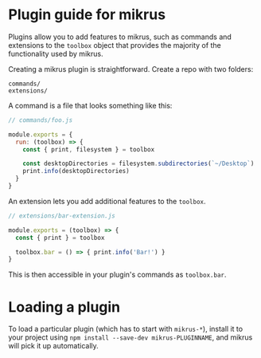 # Plugin guide for mikrus

Plugins allow you to add features to mikrus, such as commands and
extensions to the `toolbox` object that provides the majority of the functionality
used by mikrus.

Creating a mikrus plugin is straightforward. Create a repo with two folders:

```
commands/
extensions/
```

A command is a file that looks something like this:

```js
// commands/foo.js

module.exports = {
  run: (toolbox) => {
    const { print, filesystem } = toolbox

    const desktopDirectories = filesystem.subdirectories(`~/Desktop`)
    print.info(desktopDirectories)
  }
}
```

An extension lets you add additional features to the `toolbox`.

```js
// extensions/bar-extension.js

module.exports = (toolbox) => {
  const { print } = toolbox

  toolbox.bar = () => { print.info('Bar!') }
}
```

This is then accessible in your plugin's commands as `toolbox.bar`.

# Loading a plugin

To load a particular plugin (which has to start with `mikrus-*`),
install it to your project using `npm install --save-dev mikrus-PLUGINNAME`,
and mikrus will pick it up automatically.
